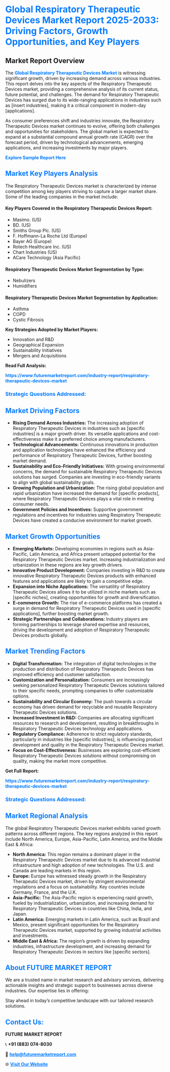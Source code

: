 <h1 style="color: #007BFF;">Global Respiratory Therapeutic Devices Market Report 2025-2033: Driving Factors, Growth Opportunities, and Key Players</h1>

<section id="overview">
<h2>Market Report Overview</h2>
<p>The <a href="https://www.futuremarketreport.com/industry-report/respiratory-therapeutic-devices-market" style="color: #007BFF; text-decoration: none;"><strong>Global Respiratory Therapeutic Devices Market</strong></a> is witnessing significant growth, driven by increasing demand across various industries. This report delves into the key aspects of the Respiratory Therapeutic Devices market, providing a comprehensive analysis of its current status, future potential, and challenges. The demand for Respiratory Therapeutic Devices has surged due to its wide-ranging applications in industries such as [insert industries], making it a critical component in modern-day [applications].</p>
<p>As consumer preferences shift and industries innovate, the Respiratory Therapeutic Devices market continues to evolve, offering both challenges and opportunities for stakeholders. The global market is expected to expand at a substantial compound annual growth rate (CAGR) over the forecast period, driven by technological advancements, emerging applications, and increasing investments by major players.</p>
</section>

<section id="overview">
<p><a href="https://www.futuremarketreport.com/request-sample/reportId=63001" style="color: #007BFF; text-decoration: none;"><strong>Explore Sample Report Here</strong></a></p>
</section>

<section id="key-players">
<h2 style="color: #007BFF;">Market Key Players Analysis</h2>
<p>The Respiratory Therapeutic Devices market is characterized by intense competition among key players striving to capture a larger market share. Some of the leading companies in the market include:</p>
<h4>Key Players Covered in the Respiratory Therapeutic Devices Report:</h4>
<ul><li>Masimo. (US)</li><li>BD. (US)</li><li>Smiths Group Plc. (US)</li><li>F. Hoffmann-La Roche Ltd (Europe)</li><li>Bayer AG (Europe)</li><li>Rotech Healthcare Inc. (US)</li><li>Chart Industries (US)</li><li>ACare Technology (Asia Pacific)</li></ul>
<h4>Respiratory Therapeutic Devices Market Segmentation by Type:</h4>
<ul><li>Nebulizers</li><li>Humidifiers</li></ul>

<h4>Respiratory Therapeutic Devices Market Segmentation by Application:</h4>
<ul><li>Asthma</li><li>COPD</li><li>Cystic Fibrosis</li></ul>
<p><strong>Key Strategies Adopted by Market Players:</strong></p>
<ul>
<li>Innovation and R&D</li>
<li>Geographical Expansion</li>
<li>Sustainability Initiatives</li>
<li>Mergers and Acquisitions</li>
</ul>
</section>

<section>
<p><strong>Read Full Analysis: </strong></p><a href="https://www.futuremarketreport.com/industry-report/respiratory-therapeutic-devices-market" style="color: #007BFF; text-decoration: none;"><strong>https://www.futuremarketreport.com/industry-report/respiratory-therapeutic-devices-market</strong></a>
<h3 style="color: #007BFF;">Strategic Questions Addressed:</h3>
</section>

<section id="driving-factors">
<h2 style="color: #007BFF;">Market Driving Factors</h2>
<ul>
<li><strong>Rising Demand Across Industries:</strong> The increasing adoption of Respiratory Therapeutic Devices in industries such as [specific industries] is a major growth driver. Its versatile applications and cost-effectiveness make it a preferred choice among manufacturers.</li>
<li><strong>Technological Advancements:</strong> Continuous innovations in production and application technologies have enhanced the efficiency and performance of Respiratory Therapeutic Devices, further boosting market demand.</li>
<li><strong>Sustainability and Eco-Friendly Initiatives:</strong> With growing environmental concerns, the demand for sustainable Respiratory Therapeutic Devices solutions has surged. Companies are investing in eco-friendly variants to align with global sustainability goals.</li>
<li><strong>Growing Population and Urbanization:</strong> The rising global population and rapid urbanization have increased the demand for [specific products], where Respiratory Therapeutic Devices plays a vital role in meeting consumer needs.</li>
<li><strong>Government Policies and Incentives:</strong> Supportive government regulations and incentives for industries using Respiratory Therapeutic Devices have created a conducive environment for market growth.</li>
</ul>
</section>

<section id="growth-opportunities">
<h2 style="color: #007BFF;">Market Growth Opportunities</h2>
<ul>
<li><strong>Emerging Markets:</strong> Developing economies in regions such as Asia-Pacific, Latin America, and Africa present untapped potential for the Respiratory Therapeutic Devices market. Increasing industrialization and urbanization in these regions are key growth drivers.</li>
<li><strong>Innovative Product Development:</strong> Companies investing in R&D to create innovative Respiratory Therapeutic Devices products with enhanced features and applications are likely to gain a competitive edge.</li>
<li><strong>Expansion into Niche Applications:</strong> The versatility of Respiratory Therapeutic Devices allows it to be utilized in niche markets such as [specific niches], creating opportunities for growth and diversification.</li>
<li><strong>E-commerce Growth:</strong> The rise of e-commerce platforms has created a surge in demand for Respiratory Therapeutic Devices used in [specific applications], further boosting market growth.</li>
<li><strong>Strategic Partnerships and Collaborations:</strong> Industry players are forming partnerships to leverage shared expertise and resources, driving the development and adoption of Respiratory Therapeutic Devices products globally.</li>
</ul>
</section>

<section id="trending-factors">
<h2 style="color: #007BFF;">Market Trending Factors</h2>
<ul>
<li><strong>Digital Transformation:</strong> The integration of digital technologies in the production and distribution of Respiratory Therapeutic Devices has improved efficiency and customer satisfaction.</li>
<li><strong>Customization and Personalization:</strong> Consumers are increasingly seeking personalized Respiratory Therapeutic Devices solutions tailored to their specific needs, prompting companies to offer customizable options.</li>
<li><strong>Sustainability and Circular Economy:</strong> The push towards a circular economy has driven demand for recyclable and reusable Respiratory Therapeutic Devices solutions.</li>
<li><strong>Increased Investment in R&D:</strong> Companies are allocating significant resources to research and development, resulting in breakthroughs in Respiratory Therapeutic Devices technology and applications.</li>
<li><strong>Regulatory Compliance:</strong> Adherence to strict regulatory standards, particularly in industries like [specific industries], is influencing product development and quality in the Respiratory Therapeutic Devices market.</li>
<li><strong>Focus on Cost-Effectiveness:</strong> Businesses are exploring cost-efficient Respiratory Therapeutic Devices solutions without compromising on quality, making the market more competitive.</li>
</ul>
</section>

<section>
<p><strong>Get Full Report: </strong></p><a href="https://www.futuremarketreport.com/industry-report/respiratory-therapeutic-devices-market" style="color: #007BFF; text-decoration: none;"><strong>https://www.futuremarketreport.com/industry-report/respiratory-therapeutic-devices-market</strong></a>
<h3 style="color: #007BFF;">Strategic Questions Addressed:</h3>
</section>


<section id="regional-analysis">
<h2 style="color: #007BFF;">Market Regional Analysis</h2>
<p>The global Respiratory Therapeutic Devices market exhibits varied growth patterns across different regions. The key regions analyzed in this report include North America, Europe, Asia-Pacific, Latin America, and the Middle East & Africa:</p>
<ul>
<li><strong>North America:</strong> This region remains a dominant player in the Respiratory Therapeutic Devices market due to its advanced industrial infrastructure and high adoption of new technologies. The U.S. and Canada are leading markets in this region.</li>
<li><strong>Europe:</strong> Europe has witnessed steady growth in the Respiratory Therapeutic Devices market, driven by stringent environmental regulations and a focus on sustainability. Key countries include Germany, France, and the U.K.</li>
<li><strong>Asia-Pacific:</strong> The Asia-Pacific region is experiencing rapid growth, fueled by industrialization, urbanization, and increasing demand for Respiratory Therapeutic Devices in countries like China, India, and Japan.</li>
<li><strong>Latin America:</strong> Emerging markets in Latin America, such as Brazil and Mexico, present significant opportunities for the Respiratory Therapeutic Devices market, supported by growing industrial activities and investments.</li>
<li><strong>Middle East & Africa:</strong> The region’s growth is driven by expanding industries, infrastructure development, and increasing demand for Respiratory Therapeutic Devices in sectors like [specific sectors].</li>
</ul>
</section>

<footer>
<h2 style="color: #007BFF;">About FUTURE MARKET REPORT</h2>
<p>We are a trusted name in market research and advisory services, delivering actionable insights and strategic support to businesses across diverse industries. Our expertise lies in offering:</p>

<p>Stay ahead in today’s competitive landscape with our tailored research solutions.</p>

<h2 style="color: #007BFF;">Contact Us:</h2>
<p><strong>FUTURE MARKET REPORT</strong></p>
<p>📞 <strong>+91 (883) 074-8030</strong></p>
<p>📧 <strong><a href="mailto:help@futuremarketreport.com" style="color: #007BFF;">help@futuremarketreport.com</a></strong></p>
<p>🌐 <strong><a href="https://www.futuremarketreport.com/" style="color: #007BFF;">Visit Our Website</a></strong></p>
</footer>
